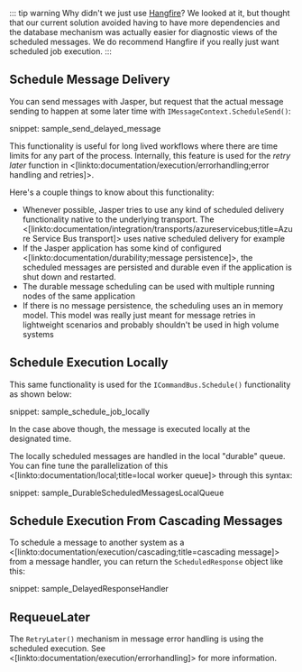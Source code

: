<!--title:Scheduled Message Delivery and Execution-->


::: tip warning
Why didn't we just use [Hangfire](https://www.hangfire.io/)? We looked at it, but thought that our current solution avoided having to have more dependencies and the database mechanism was actually easier for diagnostic views of the scheduled messages. We do recommend Hangfire if you really just want scheduled job execution.
:::


## Schedule Message Delivery

You can send messages with Jasper, but request that the actual message sending to happen at some later time with `IMessageContext.ScheduleSend()`:

snippet: sample_send_delayed_message


This functionality is useful for long lived workflows where there are time limits for any part of the process. Internally, this feature is used for the *retry later* function in <[linkto:documentation/execution/errorhandling;error handling and retries]>. 

Here's a couple things to know about this functionality:

* Whenever possible, Jasper tries to use any kind of scheduled delivery functionality native to the underlying transport. The <[linkto:documentation/integration/transports/azureservicebus;title=Azure Service Bus transport]> uses native scheduled delivery for example
* If the Jasper application has some kind of configured <[linkto:documentation/durability;message persistence]>, the scheduled messages are persisted and durable even if the application is shut down and restarted. 
* The durable message scheduling can be used with multiple running nodes of the same application
* If there is no message persistence, the scheduling uses an in memory model. This model was really just meant for message retries in lightweight scenarios and probably shouldn't be used in high volume systems



## Schedule Execution Locally

This same functionality is used for the `ICommandBus.Schedule()` functionality as shown below:

snippet: sample_schedule_job_locally

In the case above though, the message is executed locally at the designated time.

The locally scheduled messages are handled in the local "durable" queue. You can fine tune the parallelization of this <[linkto:documentation/local;title=local worker queue]> through this syntax:

snippet: sample_DurableScheduledMessagesLocalQueue


## Schedule Execution From Cascading Messages

To schedule a message to another system as a <[linkto:documentation/execution/cascading;title=cascading message]> from a message handler, 
you can return the `ScheduledResponse` object like this:

snippet: sample_DelayedResponseHandler


## RequeueLater

The `RetryLater()` mechanism in message error handling is using the scheduled execution. See <[linkto:documentation/execution/errorhandling]> for more information.

